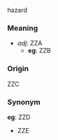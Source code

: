 hazard
### Meaning
+ _adj_: ZZA
    + __eg__: ZZB

### Origin

ZZC

### Synonym

__eg__: ZZD

+ ZZE



